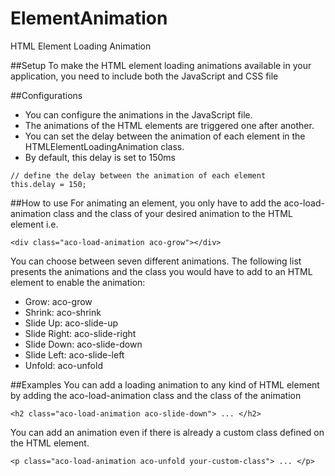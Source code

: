 # ElementAnimation
HTML Element Loading Animation

##Setup
To make the HTML element loading animations available in your application, you need to include both the JavaScript and CSS file
<link rel="stylesheet" href="/aco.loading-animations.1.0.1.css" type="text/css" />
<script src="/aco.loading-animations.1.0.1.js" type="text/javascript"></script>

##Configurations
* You can configure the animations in the JavaScript file. 
* The animations of the HTML elements are triggered one after another. 
* You can set the delay between the animation of each element in the HTMLElementLoadingAnimation class. 
* By default, this delay is set to 150ms

```
// define the delay between the animation of each element
this.delay = 150;
```

##How to use
For animating an element, you only have to add the aco-load-animation class and the class of your desired animation to the HTML element i.e.

```
<div class="aco-load-animation aco-grow"></div>
```

You can choose between seven different animations. The following list presents the animations and the class you would have to add to an HTML element to enable the animation:

* Grow: aco-grow
* Shrink: aco-shrink
* Slide Up: aco-slide-up
* Slide Right: aco-slide-right
* Slide Down: aco-slide-down
* Slide Left: aco-slide-left
* Unfold: aco-unfold

##Examples
You can add a loading animation to any kind of HTML element by adding the aco-load-animation class and the class of the animation

```
<h2 class="aco-load-animation aco-slide-down"> ... </h2>
```
You can add an animation even if there is already a custom class defined on the HTML element.
```
<p class="aco-load-animation aco-unfold your-custom-class"> ... </p>
```




